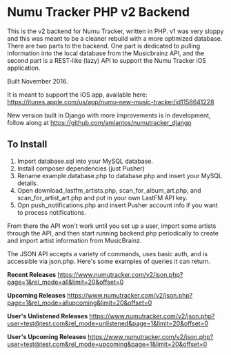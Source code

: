 # Numu Tracker PHP v2 Backend

This is the v2 backend for Numu Tracker, written in PHP. v1 was very sloppy and this was meant to be a cleaner rebuild with a more optimized database. There are two parts to the backend. One part is dedicated to pulling information into the local database from the Musicbrainz API, and the second part is a REST-like (lazy) API to support the Numu Tracker iOS application.

Built November 2016.

It is meant to support the iOS app, available here: https://itunes.apple.com/us/app/numu-new-music-tracker/id1158641228

New version built in Django with more improvements is in development, follow along at https://github.com/amiantos/numutracker_django

## To Install

1. Import database.sql into your MySQL database.
2. Install composer dependencies (just Pusher)
3. Rename example.database.php to database.php and insert your MySQL details.
4. Open download_lastfm_artists.php, scan_for_album_art.php, and scan_for_artist_art.php and put in your own LastFM API key.
5. Opn push_notifications.php and insert Pusher account info if you want to process notifications.


From there the API won't work until you set up a user, import some artists through the API, and then start running backend.php periodically to create and import artist information from MusicBrainz.

The JSON API accepts a variety of commands, uses basic auth, and is accessible via json.php. Here's some examples of queries it can return.

**Recent Releases**
https://www.numutracker.com/v2/json.php?page=1&rel_mode=all&limit=20&offset=0

**Upcoming Releases**
https://www.numutracker.com/v2/json.php?page=1&rel_mode=allupcoming&limit=20&offset=0

**User's Unlistened Releases**
https://www.numutracker.com/v2/json.php?user=test@test.com&rel_mode=unlistened&page=1&limit=20&offset=0

**User's Upcoming Releases**
https://www.numutracker.com/v2/json.php?user=test@test.com&rel_mode=upcoming&page=1&limit=20&offset=0

